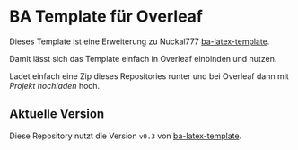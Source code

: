 # BA Template für Overleaf

Dieses Template ist eine Erweiterung zu Nuckal777 [ba-latex-template](https://github.com/Nuckal777/ba-latex-template).

Damit lässt sich das Template einfach in Overleaf einbinden und nutzen.

Ladet einfach eine Zip dieses Repositories runter und bei Overleaf dann mit *Projekt hochladen* hoch.

## Aktuelle Version
Diese Repository nutzt die Version `v0.3` von [ba-latex-template](https://github.com/Nuckal777/ba-latex-template).
